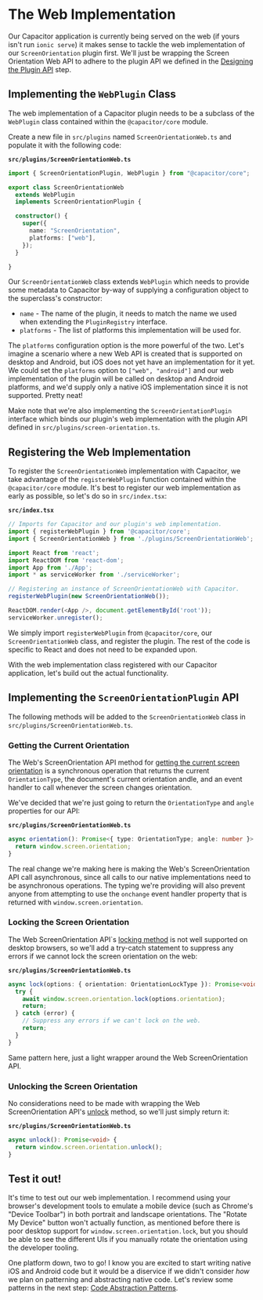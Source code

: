 # The Web Implementation

Our Capacitor application is currently being served on the web (if yours isn't run `ionic serve`) it makes sense to tackle the web implementation of our `ScreenOrientation` plugin first. We'll just be wrapping the Screen Orientation Web API to adhere to the plugin API we defined in the [Designing the Plugin API](/docs/designing-api.md) step.

## Implementing the `WebPlugin` Class

The web implementation of a Capacitor plugin needs to be a subclass of the `WebPlugin` class contained within the `@capacitor/core` module.

Create a new file in `src/plugins` named `ScreenOrientationWeb.ts` and populate it with the following code:

**`src/plugins/ScreenOrientationWeb.ts`**

```TypeScript
import { ScreenOrientationPlugin, WebPlugin } from "@capacitor/core";

export class ScreenOrientationWeb
  extends WebPlugin
  implements ScreenOrientationPlugin {

  constructor() {
    super({
      name: "ScreenOrientation",
      platforms: ["web"],
    });
  }

}
```

Our `ScreenOrientationWeb` class extends `WebPlugin` which needs to provide some metadata to Capacitor by-way of supplying a configuration object to the superclass's constructor:

- `name` - The name of the plugin, it needs to match the name we used when extending the `PluginRegistry` interface.
- `platforms` - The list of platforms this implementation will be used for.

The `platforms` configuration option is the more powerful of the two. Let's imagine a scenario where a new Web API is created that is supported on desktop and Android, but iOS does not yet have an implementation for it yet. We could set the `platforms` option to `["web", "android"]` and our web implementation of the plugin will be called on desktop and Android platforms, and we'd supply only a native iOS implementation since it is not supported. Pretty neat!

Make note that we're also implementing the `ScreenOrientationPlugin` interface which binds our plugin's web implementation with the plugin API defined in `src/plugins/screen-orientation.ts`.

## Registering the Web Implementation

To register the `ScreenOrientationWeb` implementation with Capacitor, we take advantage of the `registerWebPlugin` function contained within the `@capacitor/core` module. It's best to register our web implementation as early as possible, so let's do so in `src/index.tsx`:

**`src/index.tsx`**

```TypeScript
// Imports for Capacitor and our plugin's web implementation.
import { registerWebPlugin } from '@capacitor/core';
import { ScreenOrientationWeb } from './plugins/ScreenOrientationWeb';

import React from 'react';
import ReactDOM from 'react-dom';
import App from './App';
import * as serviceWorker from './serviceWorker';

// Registering an instance of ScreenOrientationWeb with Capacitor.
registerWebPlugin(new ScreenOrientationWeb());

ReactDOM.render(<App />, document.getElementById('root'));
serviceWorker.unregister();
```

We simply import `registerWebPlugin` from `@capacitor/core`, our `ScreenOrientationWeb` class, and register the plugin. The rest of the code is specific to React and does not need to be expanded upon.

With the web implementation class registered with our Capacitor application, let's build out the actual functionality.

## Implementing the `ScreenOrientationPlugin` API

The following methods will be added to the `ScreenOrientationWeb` class in `src/plugins/ScreenOrientationWeb.ts`.

### Getting the Current Orientation

The Web's ScreenOrientation API method for [getting the current screen orientation](https://developer.mozilla.org/en-US/docs/Web/API/ScreenOrientation) is a synchronous operation that returns the current `OrientationType`, the document's current orientation andle, and an event handler to call whenever the screen changes orientation.

We've decided that we're just going to return the `OrientationType` and `angle` properties for our API:

**`src/plugins/ScreenOrientationWeb.ts`**

```TypeScript
async orientation(): Promise<{ type: OrientationType; angle: number }> {
  return window.screen.orientation;
}
```

The real change we're making here is making the Web's ScreenOrientation API call asynchronous, since all calls to our native implementations need to be asynchronous operations. The typing we're providing will also prevent anyone from attempting to use the `onchange` event handler property that is returned with `window.screen.orientation`.

### Locking the Screen Orientation

The Web ScreenOrientation API`s [locking method](https://developer.mozilla.org/en-US/docs/Web/API/ScreenOrientation/lock) is not well supported on desktop browsers, so we'll add a try-catch statement to suppress any errors if we cannot lock the screen orientation on the web:

**`src/plugins/ScreenOrientationWeb.ts`**

```TypeScript
async lock(options: { orientation: OrientationLockType }): Promise<void> {
  try {
    await window.screen.orientation.lock(options.orientation);
    return;
  } catch (error) {
    // Suppress any errors if we can't lock on the web.
    return;
  }
}
```

Same pattern here, just a light wrapper around the Web ScreenOrientation API.

### Unlocking the Screen Orientation

No considerations need to be made with wrapping the Web ScreenOrientation API's [unlock](https://developer.mozilla.org/en-US/docs/Web/API/ScreenOrientation/unlock) method, so we'll just simply return it:

**`src/plugins/ScreenOrientationWeb.ts`**

```TypeScript
async unlock(): Promise<void> {
  return window.screen.orientation.unlock();
}
```

## Test it out!

It's time to test out our web implementation. I recommend using your browser's development tools to emulate a mobile device (such as Chrome's "Device Toolbar") in both portrait and landscape orientations. The "Rotate My Device" button won't actually function, as mentioned before there is poor desktop support for `window.screen.orientation.lock`, but you should be able to see the different UIs if you manually rotate the orientation using the developer tooling.

One platform down, two to go! I know you are excited to start writing native iOS and Android code but it would be a diservice if we didn't consider _how_ we plan on patterning and abstracting native code. Let's review some patterns in the next step: [Code Abstraction Patterns](/docs/code-abstractions.md).

